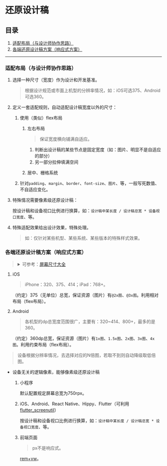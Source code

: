 # 还原设计稿

## 目录
1. [适配布局（与设计师协作思路）](#适配布局与设计师协作思路)
1. [各端还原设计稿方案（响应式方案）](#各端还原设计稿方案响应式方案)

---
### 适配布局（与设计师协作思路）
1. 选择一种尺寸（宽度）作为设计和开发基准。

    >根据设计规范或市面上机型的分辨率情况，如：iOS可选375、Android可选360。
2. 定义一套适配规则，自动适配设计稿宽度以外的尺寸：

    1. 使用（类似）flex布局

        1. 左右布局

            >保证宽度横向铺满自适应。

            1. 判断出设计稿的某些节点是固定宽度（如：图片、明显不是自适应的部分）
            2. 另一部分拉伸填满空间
        2. 居中、栅格系统
    2. 针对`padding`、`margin`、`border`、`font-size`、`图片`、等，一般写死数值、不自适应变化。
3. 特殊情况需要像素级还原设计稿：

    按设计稿和设备视口比例进行换算，如：`设计稿中某长度 / 设计稿总宽 * 设备视口宽度`、等。
4. 特殊适配效果给出设计效果，特殊处理。

    >如：仅针对某些机型、某些系统、某些版本的特殊样式效果。

### 各端还原设计稿方案（响应式方案）
><details>
><summary>可参考：<a href="https://uiiiuiii.com/screen/index.htm">屏幕尺寸大全</a></summary>
>
>1. iOS屏幕宽度：
>
>    1. 320：iPhone SE（SE, 5S, 5C）
>    2. 360：iPhone 12 Mini
>    3. 375：iPhone 11 Pro
>    4. 390：iPhone 12 Pro
>    5. 414：iPhone 11 Pro Max
>    6. 428：iPhone 12 Pro Max
>2. Android屏幕宽度：
>
>    320、360、392、411、480
></details>

1. iOS

    >iPhone：320、375、414；iPad：768+。

    （约定）375（无单位）总宽，保证资源（图片）有`@2x图`、`@3x图`。利用相对布局（flex布局）。
2. Android

    >各机型的dp总宽度范围很广，主要有：320~414、800+，最多的是360。

    （约定）360dp总宽，保证资源（图片）有`1x图`、`1.5x图`、`2x图`、`3x图`、`4x图`。利用约束布局（flex布局）。

>设备根据分辨率情况，去选择对应的N倍图，若取不到则自动降级取低倍图。

- 设备无关的逻辑像素，能够像素级还原设计稿

    1. 小程序

        默认配置规定屏幕总宽为750rpx。
    2. iOS、Android、React Native、Hippy、Flutter（可利用[flutter_screenutil](https://github.com/OpenFlutter/flutter_screenutil)）

        按设计稿和设备视口比例进行换算，如：`设计稿中某长度 / 设计稿总宽 * 设备视口宽度`、等。
    3. 前端页面

        >px不是响应式。

        [rem+vw](https://github.com/realgeoffrey/knowledge/blob/master/网站前端/HTML+CSS学习笔记/响应式相关.md#响应式页面解决方案)。
